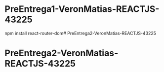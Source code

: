 # PreEntrega1-VeronMatias-REACTJS-43225

npm install react-router-dom# PreEntrega2-VeronMatias-REACTJS-43225
# PreEntrega2-VeronMatias-REACTJS-43225
